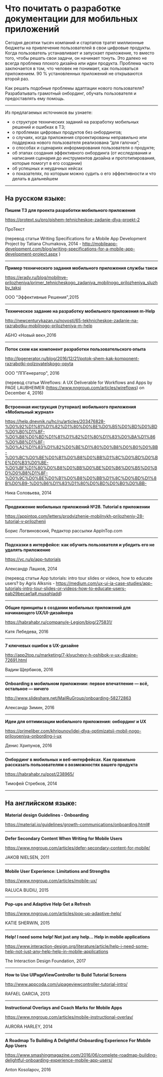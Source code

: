 # Что почитать о разработке документации для мобильных приложений

Сегодня десятки тысяч компаний и стартапов тратят миллионные бюджеты на привлечение пользователей в свои цифровые продукты. Когда пользователь устанавливает и запускает приложение, то вместо того, чтобы решать свои задачи, он начинает тонуть. Это далеко не всегда проблема плохого дизайна или идеи продукта. Проблема часто заключается в том, что человек не понимает, как пользоваться приложением. 90 % установленных приложений не открываются второй раз.

Как решать подобные проблемы адаптации нового пользователя?  Разрабатывать грамотный  онбординг, обучать пользователя и предоставлять ему помощь.

---
Из предлагаемых источников вы узнаете:
* о структуре технических заданий на разработку мобильных решений и ошибках в ТЗ;
* о проблемах цифровых продуктов без онбордингов;
* о случаях, когда приложения спроектированы неправильно или поддержка нового пользователя реализована “для галочки”;
* о способах и сценариях информирования пользователя о продукте;
* об этапах создания эффективного онбординга (от исследования и написания сценария до инструментов дизайна и прототипирования, которые помогут в его создании)
* об успешных и неудачных кейсах
* о показателях, по которым можно судить о его эффективности и что делать в дальнейшем</p>

---
## На русском языке:

**Пишем ТЗ для проекта разработки мобильного приложения**

https://protext.su/pro/pishem-tehnicheskoe-zadanie-dlya-proekt-2

ПроТекст

(перевод статьи Writing Specifications for a Mobile App Development Project by Tatiana Chumakova, 2014 - http://mobileapp-development.com/blog/writing-specifications-for-a-mobile-app-development-project.aspx )

---
**Пример технического задания мобильного приложения службы такси**

https://eradv.ru/blog/mobilnye-prilozheniya/primer_tehnicheskogo_zadaniya_mobilnogo_prilozheniya_sluzhby_taksi

ООО "Эффективные Решения",2015

---
**Техническое задание на разработку мобильного приложения m-Help**

http://newcenturykazan.ru/novosti/65-tekhnicheskoe-zadanie-na-razrabotku-mobilnogo-prilozheniya-m-help

АБНО «Новый век»,2016

---
**Поток схем как компонент разработки пользовательского опыта**

http://lpgenerator.ru/blog/2016/12/21/potok-shem-kak-komponent-razrabotki-polzovatelskogo-opyta

ООО "ЛПГенератор", 2016

(перевод статьи Wireflows: A UX Deliverable for Workflows and Apps by PAGE LAUBHEIMER (https://www.nngroup.com/articles/wireflows) on December 4, 2016)

---
**Встроенная инструкция (туториал) мобильного приложения «Мобильный журнал»**

https://help.dnevnik.ru/hc/ru/articles/203476828-%D0%92%D1%81%D1%82%D1%80%D0%BE%D0%B5%D0%BD%D0%BD%D0%B0%D1%8F-%D0%B8%D0%BD%D1%81%D1%82%D1%80%D1%83%D0%BA%D1%86%D0%B8%D1%8F-%D0%A2%D1%83%D1%82%D0%BE%D1%80%D0%B8%D0%B0%D0%BB-%D0%BC%D0%BE%D0%B1%D0%B8%D0%BB%D1%8C%D0%BD%D0%BE%D0%B3%D0%BE-%D0%BF%D1%80%D0%B8%D0%BB%D0%BE%D0%B6%D0%B5%D0%BD%D0%B8%D1%8F-%D0%9C%D0%BE%D0%B1%D0%B8%D0%BB%D1%8C%D0%BD%D1%8B%D0%B9-%D0%B6%D1%83%D1%80%D0%BD%D0%B0%D0%BB-

Ника Соловьева, 2014

---
**Продвижение мобильных приложений №28. Tutorial в приложении**

https://appintop.com/letters/prodvizhenie-mobilnykh-prilozheniy-28-tutorial-v-prilozhenii

Борис Логвиновский, Редактор рассылки AppInTop.com

---
**Подсказки в интерфейсе: как обучить пользователя и убедить его не удалять приложение**

https://vc.ru/p/app-tutorials

Александр Лашков, 2014

(перевод статьи App tutorials: intro tour slides or videos, how to educate users? by Agris Alksnis  - https://medium.com/ux-ui-ia-case-studies/app-tutorials-intro-tour-slides-or-videos-how-to-educate-users-eab29becae1a#.musqhladd)

---
**Общие принципы в создании мобильных приложений для начинающего UX/UI-дизайнера**

https://habrahabr.ru/company/e-Legion/blog/275831/

Катя Лебедева, 2016

---
**7 ключевых ошибок в UX-дизайне**

http://app2top.ru/marketing/7-klyuchevy-h-oshibok-v-ux-dizajne-72691.html

Вадим Щербаков, 2016

---
**Onboarding в мобильном приложении: первое впечатление — всё, остальное — ничего**

http://www.slideshare.net/MailRuGroup/onboarding-58272863

Александр Зимин, 2016

---
**Идеи для оптимизации мобильного приложения: онбординг и UX**

https://primeliber.com/khripunov/idei-dlya-optimizatsii-mobil-nogo-priloyoeniya-onbording-i-ux

Денис Хрипунов, 2016

---
**Онбординг в мобильных и веб-интерфейсах. Как правильно рассказать пользователям о возможностях вашего продукта**

https://habrahabr.ru/post/238965/

Тимофей Стребков, 2014

---

## На английском языке:

**Material design Guidelines - Onboarding**

https://material.io/guidelines/growth-communications/onboarding.html#

---
**Defer Secondary Content When Writing for Mobile Users**

https://www.nngroup.com/articles/defer-secondary-content-for-mobile/

JAKOB NIELSEN, 2011

---
**Mobile User Experience: Limitations and Strengths**

https://www.nngroup.com/articles/mobile-ux/

RALUCA BUDIU, 2015

---
**Pop-ups and Adaptive Help Get a Refresh**

https://www.nngroup.com/articles/pop-up-adaptive-help/

KATIE SHERWIN, 2015

---
**Help! I need some help! Not just any help… Help in mobile applications**

https://www.interaction-design.org/literature/article/help-i-need-some-help-not-just-any-help-help-in-mobile-applications

The Interaction Design Foundation, 2017

---
**How to Use UIPageViewController to Build Tutorial Screens**

http://www.appcoda.com/uipageviewcontroller-tutorial-intro/

RAFAEL GARCIA, 2013

---
**Instructional Overlays and Coach Marks for Mobile Apps**

https://www.nngroup.com/articles/mobile-instructional-overlay/

AURORA HARLEY, 2014

---
**A Roadmap To Building A Delightful Onboarding Experience For Mobile App Users**

https://www.smashingmagazine.com/2016/06/complete-roadmap-building-delightful-onboarding-experience-mobile-app-users/

Anton Kosolapov, 2016
